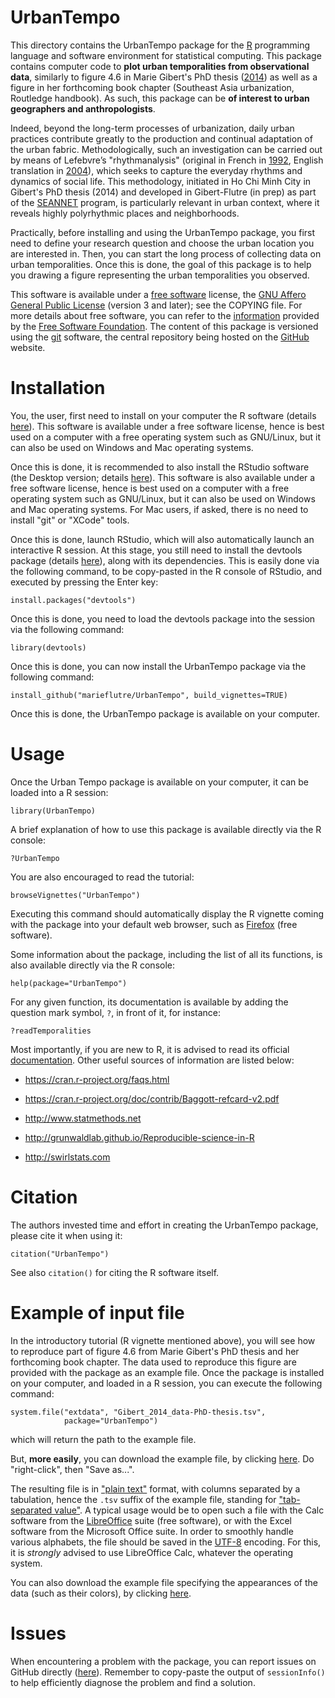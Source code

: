 **UrbanTempo**
==============

This directory contains the UrbanTempo package for the [R](https://www.r-project.org/) programming language and software environment for statistical computing.
This package contains computer code to **plot urban temporalities from observational data**, similarly to figure 4.6 in Marie Gibert's PhD thesis ([2014](https://www.academia.edu/7549254)) as well as a figure in her forthcoming book chapter (Southeast Asia urbanization, Routledge handbook).
As such, this package can be **of interest to urban geographers and anthropologists**.

Indeed, beyond the long-term processes of urbanization, daily urban practices contribute greatly to the production and continual adaptation of the urban fabric.
Methodologically, such an investigation can be carried out by means of Lefebvre’s "rhythmanalysis" (original in French in [1992](https://www.syllepse.net/lng_FR_srub_59_iprod_24-elements-de-rythmanalyse.html), English translation in [2004](https://www.bloomsbury.com/uk/rhythmanalysis-9781472507167/)), which seeks to capture the everyday rhythms and dynamics of social life.
This methodology, initiated in Ho Chi Minh City in Gibert's PhD thesis (2014) and developed in Gibert-Flutre (in prep) as part of the [SEANNET](https://ukna.asia/seannet) program, is particularly relevant in urban context, where it reveals highly polyrhythmic places and neighborhoods.

Practically, before installing and using the UrbanTempo package, you first need to define your research question and choose the urban location you are interested in.
Then, you can start the long process of collecting data on urban temporalities.
Once this is done, the goal of this package is to help you drawing a figure representing the urban temporalities you observed.

This software is available under a [free software](https://en.wikipedia.org/wiki/Free_software) license, the [GNU Affero General Public License](https://www.gnu.org/licenses/agpl.html) (version 3 and later); see the COPYING file.
For more details about free software, you can refer to the [information](https://www.gnu.org/philosophy/philosophy.en.html) provided by the [Free Software Foundation](https://en.wikipedia.org/wiki/Free_Software_Foundation).
The content of this package is versioned using the [git](http://www.git-scm.com/) software, the central repository being hosted on the [GitHub](https://github.com/marieflutre/UrbanTempo) website.


# Installation

You, the user, first need to install on your computer the R software (details [here](https://cloud.r-project.org/)).
This software is available under a free software license, hence is best used on a computer with a free operating system such as GNU/Linux, but it can also be used on Windows and Mac operating systems.

Once this is done, it is recommended to also install the RStudio software (the Desktop version; details [here](https://www.rstudio.com/products/rstudio/#Desktop)).
This software is also available under a free software license, hence is best used on a computer with a free operating system such as GNU/Linux, but it can also be used on Windows and Mac operating systems.
For Mac users, if asked, there is no need to install "git" or "XCode" tools.

Once this is done, launch RStudio, which will also automatically launch an interactive R session.
At this stage, you still need to install the devtools package (details [here](https://cran.r-project.org/package=devtools)), along with its dependencies.
This is easily done via the following command, to be copy-pasted in the R console of RStudio, and executed by pressing the Enter key:
```
install.packages("devtools")
```

Once this is done, you need to load the devtools package into the session via the following command:
```
library(devtools)
```

Once this is done, you can now install the UrbanTempo package via the following command:
```
install_github("marieflutre/UrbanTempo", build_vignettes=TRUE)
```

Once this is done, the UrbanTempo package is available on your computer.


# Usage

Once the Urban Tempo package is available on your computer, it can be loaded into a R session:
```
library(UrbanTempo)
```

A brief explanation of how to use this package is available directly via the R console:
```
?UrbanTempo
```

You are also encouraged to read the tutorial:
```
browseVignettes("UrbanTempo")
```

Executing this command should automatically display the R vignette coming with the package into your default web browser, such as [Firefox](https://en.wikipedia.org/wiki/Firefox) (free software).

Some information about the package, including the list of all its functions, is also available directly via the R console:
```
help(package="UrbanTempo")
```

For any given function, its documentation is available by adding the question mark symbol, `?`, in front of it, for instance:
```
?readTemporalities
```

Most importantly, if you are new to R, it is advised to read its official [documentation](https://cran.r-project.org/manuals.html).
Other useful sources of information are listed below:

* https://cran.r-project.org/faqs.html

* https://cran.r-project.org/doc/contrib/Baggott-refcard-v2.pdf

* http://www.statmethods.net

* http://grunwaldlab.github.io/Reproducible-science-in-R

* http://swirlstats.com


# Citation

The authors invested time and effort in creating the UrbanTempo package, please cite it when using it:
```
citation("UrbanTempo")
```

See also `citation()` for citing the R software itself.


# Example of input file

In the introductory tutorial (R vignette mentioned above), you will see how to reproduce part of figure 4.6 from Marie Gibert's PhD thesis and her forthcoming book chapter.
The data used to reproduce this figure are provided with the package as an example file.
Once the package is installed on your computer, and loaded in a R session, you can execute the following command:
```
system.file("extdata", "Gibert_2014_data-PhD-thesis.tsv",
            package="UrbanTempo")
```
which will return the path to the example file.

But, **more easily**, you can download the example file, by clicking [here](https://raw.githubusercontent.com/marieflutre/UrbanTempo/master/inst/extdata/Gibert_2014_data-PhD-thesis.tsv).
Do "right-click", then "Save as...".

The resulting file is in ["plain text"](https://en.wikipedia.org/wiki/Plain_text) format, with columns separated by a tabulation, hence the `.tsv` suffix of the example file, standing for ["tab-separated value"](https://en.wikipedia.org/wiki/Tab-separated_values).
A typical usage would be to open such a file with the Calc software from the [LibreOffice](https://www.libreoffice.org/) suite (free software), or with the Excel software from the Microsoft Office suite.
In order to smoothly handle various alphabets, the file should be saved in the [UTF-8](https://en.wikipedia.org/wiki/UTF-8) encoding.
For this, it is *strongly* advised to use LibreOffice Calc, whatever the operating system.

You can also download the example file specifying the appearances of the data (such as their colors), by clicking [here](https://raw.githubusercontent.com/marieflutre/UrbanTempo/master/inst/extdata/Gibert_2014_colors-PhD-thesis.tsv).


# Issues

When encountering a problem with the package, you can report issues on GitHub directly ([here](https://github.com/marieflutre/UrbanTempo/issues)).
Remember to copy-paste the output of `sessionInfo()` to help efficiently diagnose the problem and find a solution.
